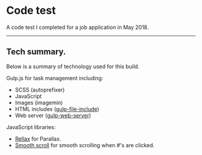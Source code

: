 # Code test

A code test I completed for a job application in May 2018.

---

## Tech summary.

Below is  a summary of technology used for this build.

Gulp.js for task management including:

- SCSS (autoprefixer)
- JavaScript
- Images (imagemin)
- HTML includes ([gulp-file-include](https://www.npmjs.com/package/gulp-file-include))
- Web server ([gulp-web-server](https://github.com/schickling/gulp-webserver))

JavaScript libraries:

- [Rellax](https://github.com/dixonandmoe/rellax) for Parallax.
- [Smooth scroll](http://github.com/cferdinandi/smooth-scroll) for smooth scrolling when #'s are clicked.
